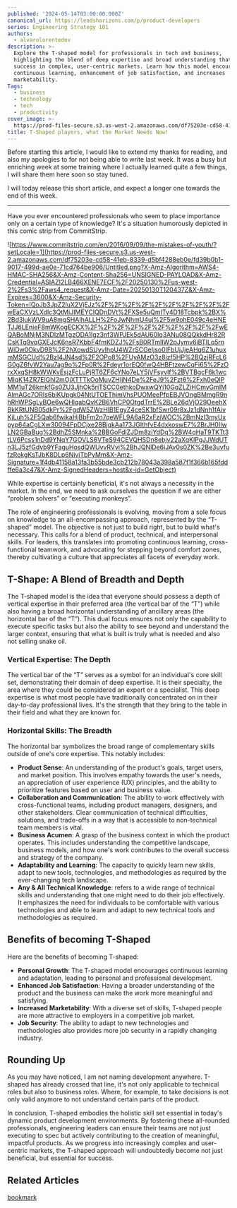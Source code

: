 ```yaml
---
published: '2024-05-14T03:00:00.000Z'
canonical_url: https://leadshorizons.com/p/product-developers
series: Engineering Strategy 101
authors:
  - alvarolorentedev
description: >-
  Explore the T-shaped model for professionals in tech and business,
  highlighting the blend of deep expertise and broad understanding that fosters
  success in complex, user-centric markets. Learn how this model encourages
  continuous learning, enhancement of job satisfaction, and increases
  marketability.
Tags:
  - business
  - technology
  - tech
  - productivity
cover_image: >-
  https://prod-files-secure.s3.us-west-2.amazonaws.com/df75203e-cd58-41eb-8339-d5bf4288eb0e/2ca7b332-0030-45ac-85c1-d5d3df157491/bearly-generated-image-NKDTDS.png?X-Amz-Algorithm=AWS4-HMAC-SHA256&X-Amz-Content-Sha256=UNSIGNED-PAYLOAD&X-Amz-Credential=ASIAZI2LB466QCXSIZY2%2F20250130%2Fus-west-2%2Fs3%2Faws4_request&X-Amz-Date=20250130T120437Z&X-Amz-Expires=3600&X-Amz-Security-Token=IQoJb3JpZ2luX2VjEJz%2F%2F%2F%2F%2F%2F%2F%2F%2F%2FwEaCXVzLXdlc3QtMiJHMEUCIFsL5k4Bcpc7aXICxtoXB9sNau%2B1TS6tEpiEbdCZvi%2FYAiEA2iYpa%2FWyrb1gwnS2BgM%2FxOMmBvH%2FIpfpmnPmkfEVrwcqiAQIpf%2F%2F%2F%2F%2F%2F%2F%2F%2F%2FARAAGgw2Mzc0MjMxODM4MDUiDOsFPY4ZanOSWCop%2BircA5TKsY%2B65OMbMH90AkpxzLleR4FUHj1V95nAvaMDO9cT%2FUaptpXYpE9nQU%2FPnjt9z3L2KNTS5MDyPyPdg7Xovie3PFY3NeUvgGh1fpPTDS8kWsDFSSKXogNXHFkhQWfY20v05BkY2CNJXrDZPPupTUBe3bZAEAljLM6GXYUyLpziNNQto%2BOpfhIhmz6GZf8RYsKc5rASwR%2BJkx3dJ4rjBYJdMmLkTEQrnJ6O8X3UIKFwWeJYNSDn8HSAOkyC6Pb4M5foE%2Bo1pw2GB9GEwt5qhiaXjlUAeBBMP60Z%2BT3%2B6bzs0kx4PfLEItVLimn2l7BX%2BC6TvKLF9bfV6HymtdGAW2%2FC0GctaIK7de0l2c%2F8Rg4%2FrOXbDNoWePlykKJb4zckVmYtliCsGR0YPzebZTpLqxNAcOBV77dmF1NgQMoaFKs9UrA%2B%2BXdDOkeZvzq97jpKOFSEUtKChYEO4KvAxzU%2BAYhdeR2vkD4HiVMESwkPLA4aUDqTH%2Fxy%2FhhM%2FRNZZXk9pouxNuoP%2B3YNPUnXgLkJcS9fNOGjQ%2B6%2BhyLePAq1W4vhQz%2FezsOfgviN3oXbFq1U6nUrNrRjkbI4f9PqqDK1kA%2BiFFDY8TBYxcmmdijkY1XWUiK7MrywWKjr8lpCMObE7bwGOqUBUEwLreThC1hzF%2FNr0C8t4QyLUuBGMI1T6Nw8oQE5SmecA6Vb%2B1khgewtHzw6pAf5yUNz25kThYriJZHVQWtoFToqEQWQh9Q8I3kpijdJwX3p5UlU4AFST8JH7xJIh7VDduz1TplR9u%2B0zCBH5dUDo5qFehINJNo6lEX%2Fi18KAoppVS4CIWbXbCE5ZbK95J%2FR1SP%2FzHi6iNE7otKF4d8T7pxJUONw&X-Amz-Signature=c9768c5dbde63f5d296e00d953d6f1e3cb412bce0ecd91d0adfd8c54be123e06&X-Amz-SignedHeaders=host&x-id=GetObject
title: T-Shaped players, what the Market Needs Now!
---
```


Before starting this article, I would like to extend my thanks for reading, and also my apologies to for not being able to write last week. It was a busy but enriching week at some training where I actually learned quite a few things, I will share them here soon so stay tuned. 

I will today release this short article, and expect a longer one towards the end of this week.


---


Have you ever encountered professionals who seem to place importance only on a certain type of knowledge? It's a situation humorously depicted in this comic strip from CommitStrip.


![https://www.commitstrip.com/en/2016/09/09/the-mistakes-of-youth/?setLocale=1](https://prod-files-secure.s3.us-west-2.amazonaws.com/df75203e-cd58-41eb-8339-d5bf4288eb0e/fd39b0b1-9017-499d-ae0e-71cd764be906/Untitled.png?X-Amz-Algorithm=AWS4-HMAC-SHA256&X-Amz-Content-Sha256=UNSIGNED-PAYLOAD&X-Amz-Credential=ASIAZI2LB466XENE7ECF%2F20250130%2Fus-west-2%2Fs3%2Faws4_request&X-Amz-Date=20250130T120437Z&X-Amz-Expires=3600&X-Amz-Security-Token=IQoJb3JpZ2luX2VjEJz%2F%2F%2F%2F%2F%2F%2F%2F%2F%2FwEaCXVzLXdlc3QtMiJIMEYCIQDnDVt%2FXSe5uQmITy4D18Tcbpk%2BX%2Bd3lukWV9uA8mgSHAIhALLH%2FoJwNhmU4uj%2F5w9ohE049c4eHNETJJ6LEnieF8mWKogECKX%2F%2F%2F%2F%2F%2F%2F%2F%2F%2FwEQABoMNjM3NDIzMTgzODA1Igz3nf3WPJEk5dAU60Iq3ANu08QQkkdHr82RCsKTq9vqGXEJcK6nsR7KbbF4fmKDZJ%2FsB0RTmlIW2pJymv6iBTILq5rnWiDw0OkvD98%2F2hXowdSUyvIhpU4WZrSCGeIjso0IFbUjJjeAHq6Z1uhuxmMSGCUd%2BzI4JN4sd%2F2OPo8%2FUyAMzO3z8izf5HP%2BQzjRFcL6G0gZ6fvW2Yau7ag9o%2Fp0R%2Fdeyr1orEQ0fwQ4HBFtzewCqFi65%2FzOrxXxqSH8kWWKvEsjzFcLuPjRT6ZF6cYNo7eLY5jVFsyvIf%2BVTBgcF6k1wcMIqK14ZR7ElGhI2mOjXTTTkOoMuvZHIjN4De%2FeJ9%2Fzt6%2Fxh0eQlPMM1uT26kmkfGs0ZU3JjhOk5riTSCC0ethkoDwxwQYi10GqZLZiHCmyGmIMAlmAGc7ORIs6biKUpgk04NtUTOEThjmVhsPUOMeePfpEBJVOngBMmgR9nhRhWPSgLyBOe6wQHlqabQvK2B6VhCP0OtgdTrrE%2BLe26dVjO29OeehXBkKRtUNB05dkPr%2FgdW5ZWzHlB1EgyZ4ceSK1bfSwr09r8xJz1dNnh1fAivKjLuh%2F5Qab6fwikaHjBbFm2n7qeWFL9A6aR2xFziWOC%2BmNzI3myUxpyp64aCgLXw30094FpDCjxe28BjqkAa173JGIthfvE4dxkoswE7%2BrJH0IIwLN2GBaBug%2BdhZ5SMnka%2BBGoFdlZJDm8ziYdDq%2BW4qHaT9TKTt3tLV6Pcss1nDd9YNqY7GOVLS6VTeS94CEVQHSDn8ebjv22aXqKlPgJJWdUTn3LJ5zfGdvb9YFaguHosdQWUvvRVvi%2BhJQNlDe6iJAv0s0ZK%2Be3uvfufzRokgKsTJbK8DLp6NivjTbPyMm&X-Amz-Signature=1f4db41158a13fa3b55bde3cb212b78043a398a587f1f366b165fddffe6a3c47&X-Amz-SignedHeaders=host&x-id=GetObject)


While expertise is certainly beneficial, it's not always a necessity in the market.  In the end, we need to ask ourselves the question if we are either “problem solvers” or “executing monkeys”.


The role of engineering professionals is evolving, moving from a sole focus on knowledge to an all-encompassing approach, represented by the “T-shaped” model. The objective is not just to build right, but to build what's necessary. This calls for a blend of product, technical, and interpersonal skills.
For leaders, this translates into promoting continuous learning, cross-functional teamwork, and advocating for stepping beyond comfort zones, thereby cultivating a culture that appreciates all facets of everyday work.


## T-Shape: A Blend of Breadth and Depth


The T-shaped model is the idea that everyone should possess a depth of vertical expertise in their preferred area (the vertical bar of the “T”) while also having a broad horizontal understanding of ancillary areas (the horizontal bar of the “T”). 
This dual focus ensures not only the capability to execute specific tasks but also the ability to see beyond and understand the larger context, ensuring that what is built is truly what is needed and also not selling snake oil.


### Vertical Expertise: The Depth


The vertical bar of the “T” serves as a symbol for an individual's core skill set, demonstrating their domain of deep expertise. It is their specialty, the area where they could be considered an expert or a specialist. 
This deep expertise is what most people have traditionally concentrated on in their day-to-day professional lives. It's the strength that they bring to the table in their field and what they are known for.


### Horizontal Skills: The Breadth


The horizontal bar symbolizes the broad range of complementary skills outside of one's core expertise. This notably includes:

- **Product Sense**: An understanding of the product's goals, target users, and market position. This involves empathy towards the user's needs, an appreciation of user experience (UX) principles, and the ability to prioritize features based on user and business value.
- **Collaboration and Communication**: The ability to work effectively with cross-functional teams, including product managers, designers, and other stakeholders. Clear communication of technical difficulties, solutions, and trade-offs in a way that is accessible to non-technical team members is vital.
- **Business Acumen**: A grasp of the business context in which the product operates. This includes understanding the competitive landscape, business models, and how one's work contributes to the overall success and strategy of the company.
- **Adaptability and Learning**: The capacity to quickly learn new skills, adapt to new tools, technologies, and methodologies as required by the ever-changing tech landscape.
- **Any & All Technical Knowledge**: refers to a wide range of technical skills and understanding that one might need to do their job effectively. It emphasizes the need for individuals to be comfortable with various technologies and able to learn and adapt to new technical tools and methodologies as required.

## Benefits of becoming T-Shaped


Here are the benefits of becoming T-shaped:

- **Personal Growth**: The T-shaped model encourages continuous learning and adaptation, leading to personal and professional development.
- **Enhanced Job Satisfaction**: Having a broader understanding of the product and the business can make the work more meaningful and satisfying.
- **Increased Marketability**: With a diverse set of skills, T-shaped people are more attractive to employers in a competitive job market.
- **Job Security**: The ability to adapt to new technologies and methodologies also provides more job security in a rapidly changing industry.

## Rounding Up


As you may have noticed, I am not naming development anywhere. T-shaped has already crossed that line, it's not only applicable to technical roles but also to business roles. Where, for example, to take decisions is not only valid anymore to not understand certain parts of the product.


In conclusion, T-shaped embodies the holistic skill set essential in today's dynamic product development environments. By fostering these all-rounded professionals, engineering leaders can ensure their teams are not just executing to spec but actively contributing to the creation of meaningful, impactful products. As we progress into increasingly complex and user-centric markets, the T-shaped approach will undoubtedly become not just beneficial, but essential for success.


## Related Articles


[bookmark](https://leadshorizons.com/p/the-future-of-teams-crossfunctional-and-t-shaped)

